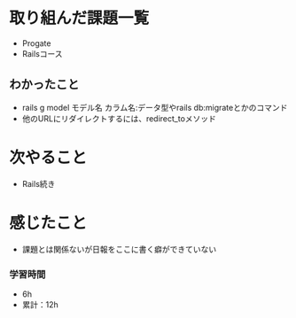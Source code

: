 # 取り組んだ課題一覧
- Progate
 - Railsコース
## わかったこと
- rails g model モデル名 カラム名:データ型やrails db:migrateとかのコマンド
- 他のURLにリダイレクトするには、redirect_toメソッド

# 次やること
- Rails続き
# 感じたこと
- 課題とは関係ないが日報をここに書く癖ができていない

### 学習時間
- 6h
- 累計：12h
